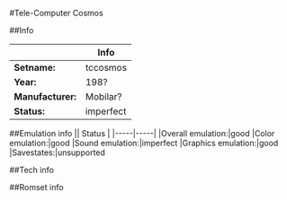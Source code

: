 #Tele-Computer Cosmos

##Info

||Info|
|-----|-----|
|**Setname:**|tccosmos
|**Year:**|198?
|**Manufacturer:**|Mobilar?
|**Status:**|imperfect

##Emulation info
|| Status |
|-----|-----|
|Overall emulation:|good
|Color emulation:|good
|Sound emulation:|imperfect
|Graphics emulation:|good
|Savestates:|unsupported

##Tech info

##Romset info

<!--- START OF EDITED COMMENT DO NOT TOUCH TEXT ABOVE-->
